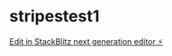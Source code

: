 # stripestest1

[Edit in StackBlitz next generation editor ⚡️](https://stackblitz.com/~/github.com/Noahmaman/stripestest1)